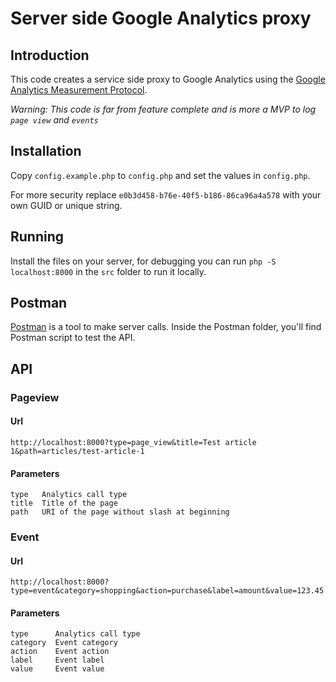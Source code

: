 # Server side Google Analytics proxy

## Introduction
This code creates a service side proxy to Google Analytics using the [Google Analytics Measurement Protocol](https://developers.google.com/analytics/devguides/collection/protocol/v1/devguide).

_Warning: This code is far from feature complete and is more a MVP to log `page view` and `events`_

## Installation
Copy `config.example.php` to `config.php` and set the values in `config.php`.

For more security replace `e0b3d458-b76e-40f5-b186-86ca96a4a578` with your own GUID or unique string.

## Running
Install the files on your server, for debugging you can run `php -S localhost:8000` in the `src` folder to run it locally.

## Postman
[Postman](https://www.getpostman.com/) is a tool to make server calls. Inside the Postman folder, you'll find Postman script to test the API.

## API

### Pageview

#### Url
`http://localhost:8000?type=page_view&title=Test article 1&path=articles/test-article-1`

#### Parameters
```
type   Analytics call type
title  Title of the page
path   URI of the page without slash at beginning
```

### Event

#### Url
`http://localhost:8000?type=event&category=shopping&action=purchase&label=amount&value=123.45`

#### Parameters
```
type      Analytics call type
category  Event category
action    Event action
label     Event label
value     Event value
```

